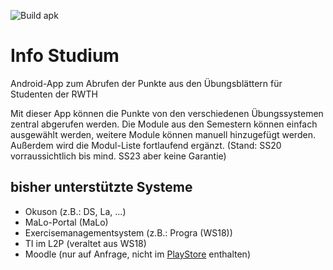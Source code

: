 ![Build apk](https://github.com/fabalexsie/InfoStudium/workflows/Build%20apk/badge.svg)
# Info Studium
Android-App zum Abrufen der Punkte aus den Übungsblättern für Studenten der RWTH

Mit dieser App können die Punkte von den verschiedenen Übungssystemen zentral abgerufen werden.
Die Module aus den Semestern können einfach ausgewählt werden, weitere Module können manuell hinzugefügt werden. Außerdem wird die Modul-Liste fortlaufend ergänzt. (Stand: SS20 vorraussichtlich bis mind. SS23 aber keine Garantie)

## bisher unterstützte Systeme
* Okuson (z.B.: DS, La, ...)
* MaLo-Portal (MaLo)
* Exercisemanagementsystem (z.B.: Progra (WS18))
* TI im L2P (veraltet aus WS18)
* Moodle (nur auf Anfrage, nicht im [PlayStore](https://play.google.com/store/apps/details?id=de.siebes.fabian.infostudium "Info Studium im PlayStore") enthalten)
